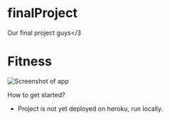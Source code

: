 # finalProject
Our final project guys&lt;/3

# Fitness
![Screenshot of app](x)

How to get started?
  * Project is not yet deployed on heroku, run locally.
  
